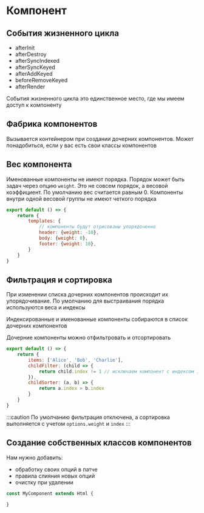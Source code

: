 # Компонент


## События жизненного цикла

- afterInit
- afterDestroy
- afterSyncIndexed
- afterSyncKeyed
- afterAddKeyed
- beforeRemoveKeyed
- afterRender

События жизненного цикла это единственное место, где мы имеем доступ к компоненту


## Фабрика компонентов

Вызывается контейнером при создании дочерних компонентов. Может понадобиться, если у вас есть свои классы компонентов

## Вес компонента

Именованные компоненты не имеют порядка. Порядок может быть задач через опцию `weight`. Это не совсем порядок, а весовой коэффициент. По умолчанию вес считается равным 0. Компоненты внутри одной весовой группы не имеют четкого порядка

```javascript
export default () => {
    return {
        templates: {
            // компоненты будут отрисованы упорядоченно
            header: {weight: -10},
            body: {weight: 0},
            footer: {weight: 10},
        }
    }
}
```

## Фильтрация и сортировка

При изменении списка дочерних компонентов происходит их упорядочивание. По умолчанию для выстраивания порядка используются веса и индексы

Индексированные и именованные компоненты собираются в список дочерних компонентов

Дочерние компоненты можно отфильтровать и отсортировать

```javascript
export default () => {
    return {
        items: ['Alice', 'Bob', 'Charlie'],
        childFilter: (child => {
            return child.index != 1 // исключаем компонент с индексом 1
        }),
        childSorter: (a, b) => {
            return a.index > b.index
        }
    }
}
```

:::caution
По умолчанию фильтрация отключена, а сортировка выполняется с учетом `options.weight` и `index`
:::



## Создание собственных классов компонентов

Нам нужно добавить:
- обработку своих опций в патче
- правила слияния новых опций
- очистку при удалении

```javascript
const MyComponent extends Html {

}
```


